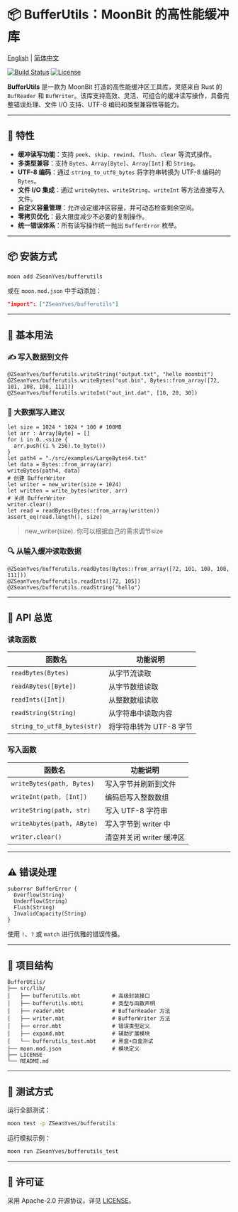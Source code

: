 # 📦 BufferUtils：MoonBit 的高性能缓冲库

[English](https://github.com/ZSeanYves/BufferUtils/blob/main/README.md) | [简体中文](https://github.com/ZSeanYves/BufferUtils/blob/main/README_zh_CN.md)

[![Build Status](https://img.shields.io/github/actions/workflow/status/ZSeanYves/BufferUtils/bufferutils-ci.yml)](https://github.com/ZSeanYves/BufferUtils/actions)
[![License](https://img.shields.io/github/license/ZSeanYves/BufferUtils)](LICENSE)

**BufferUtils** 是一款为 MoonBit 打造的高性能缓冲区工具库，灵感来自 Rust 的 `BufReader` 和 `BufWriter`。该库支持高效、灵活、可组合的缓冲读写操作，具备完整错误处理、文件 I/O 支持、UTF-8 编码和类型兼容性等能力。

---

## 🚀 特性

* **缓冲读写功能**：支持 `peek`、`skip`、`rewind`、`flush`、`clear` 等流式操作。
* **多类型兼容**：支持 `Bytes`、`Array[Byte]`、`Array[Int]` 和 `String`。
* **UTF-8 编码**：通过 `string_to_utf8_bytes` 将字符串转换为 UTF-8 编码的 `Bytes`。
* **文件 I/O 集成**：通过 `writeBytes`、`writeString`、`writeInt` 等方法直接写入文件。
* **自定义容量管理**：允许设定缓冲区容量，并可动态检查剩余空间。
* **零拷贝优化**：最大限度减少不必要的复制操作。
* **统一错误体系**：所有读写操作统一抛出 `BufferError` 枚举。

---

## 📦 安装方式

```bash
moon add ZSeanYves/bufferutils
```

或在 `moon.mod.json` 中手动添加：

```json
"import": ["ZSeanYves/bufferutils"]
```

---

## 🔧 基本用法

### ✍️ 写入数据到文件

```moonbit
@ZSeanYves/bufferutils.writeString("output.txt", "hello moonbit")
@ZSeanYves/bufferutils.writeBytes("out.bin", Bytes::from_array([72, 101, 108, 108, 111]))
@ZSeanYves/bufferutils.writeInt("out_int.dat", [10, 20, 30])
```

### 🧠 大数据写入建议

```moonbit
let size = 1024 * 1024 * 100 # 100MB
let arr : Array[Byte] = []
for i in 0..<size {
  arr.push((i % 256).to_byte())
}
let path4 = "./src/examples/LargeBytes4.txt"
let data = Bytes::from_array(arr)
writeBytes(path4, data)
# 创建 BufferWriter
let writer = new_writer(size + 1024)
let written = write_bytes(writer, arr)
# 关闭 BufferWriter
writer.clear()
let read = readBytes(Bytes::from_array(written))
assert_eq(read.length(), size)
```

> new_writer(size). 你可以根据自己的需求调节size

### 🔍 从输入缓冲读取数据

```moonbit
@ZSeanYves/bufferutils.readBytes(Bytes::from_array([72, 101, 108, 108, 111]))
@ZSeanYves/bufferutils.readInts([72, 105])
@ZSeanYves/bufferutils.readString("hello")
```

---

## 📘 API 总览

### 读取函数

| 函数名                         | 功能说明            |
| --------------------------- | --------------- |
| `readBytes(Bytes)`          | 从字节流读取          |
| `readABytes([Byte])`        | 从字节数组读取         |
| `readInts([Int])`           | 从整数数组读取         |
| `readString(String)`        | 从字符串中读取内容       |
| `string_to_utf8_bytes(str)` | 将字符串转为 UTF-8 字节 |

### 写入函数

| 函数名                        | 功能说明             |
| -------------------------- | ---------------- |
| `writeBytes(path, Bytes)`  | 写入字节并刷新到文件       |
| `writeInt(path, [Int])`    | 编码后写入整数数组        |
| `writeString(path, str)`   | 写入 UTF-8 字符串     |
| `writeAbytes(path, AByte)` | 写入字节到 writer 中   |
| `writer.clear()`           | 清空并关闭 writer 缓冲区 |

---

## ⚠️ 错误处理

```moonbit
suberror BufferError {
  Overflow(String)
  Underflow(String)
  Flush(String)
  InvalidCapacity(String)
}
```

使用 `!`、`?` 或 `match` 进行优雅的错误传播。

---

## 📂 项目结构

```
BufferUtils/
├── src/lib/
│   ├── bufferutils.mbt          # 高级封装接口
│   ├── bufferutils.mbti         # 类型与函数声明
│   ├── reader.mbt               # BufferReader 方法
│   ├── writer.mbt               # BufferWriter 方法
│   ├── error.mbt                # 错误类型定义
│   ├── expand.mbt               # 辅助扩展模块
│   └── bufferutils_test.mbt     # 黑盒+白盒测试
├── moon.mod.json                # 模块定义
├── LICENSE
└── README.md
```

---

## 🧪 测试方式

运行全部测试：

```bash
moon test -p ZSeanYves/bufferutils
```

运行模拟示例：

```bash
moon run ZSeanYves/bufferutils_test
```

---

## 📜 许可证

采用 Apache-2.0 开源协议，详见 [LICENSE](./LICENSE)。
